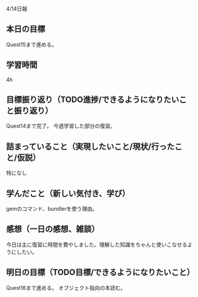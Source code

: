 4/14日報
## 本日の目標
Quest15まで進める。
## 学習時間
 4h
## 目標振り返り（TODO進捗/できるようになりたいこと振り返り）
Quest14まで完了。
今週学習した部分の復習。
## 詰まっていること（実現したいこと/現状/行ったこと/仮説）
特になし
## 学んだこと（新しい気付き、学び）
gemのコマンド、bundlerを使う理由。
## 感想（一日の感想、雑談）
今日は主に復習に時間を費やしました。理解した知識をちゃんと使いこなせるようにしたい。
## 明日の目標（TODO目標/できるようになりたいこと）
Quest16まで進める。
オブジェクト指向の本読む。
